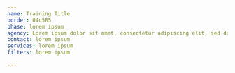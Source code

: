 ```yaml
---
name: Training Title
border: 04c585
phase: lorem ipsum
agency: Lorem ipsum dolor sit amet, consectetur adipiscing elit, sed do eiusmod tempor incididunt ut labore et dolore magna aliqua. 
contact: lorem ipsum
services: lorem ipsum
filters: lorem ipsum

---
```

